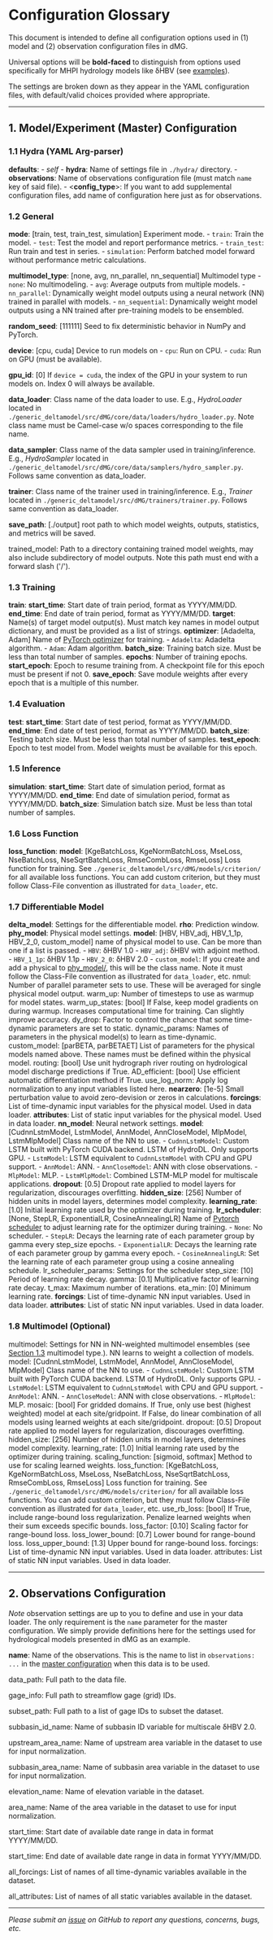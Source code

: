 # Configuration Glossary

This document is intended to define all configuration options used in (1) model and (2) observation configuration files in dMG.

Universal options will be **bold-faced** to distinguish from options used specifically for MHPI hydrology models like δHBV (see [examples](../example/hydrology/)).

The settings are broken down as they appear in the YAML configuration files, with default/valid choices provided where appropriate.

---

## 1. Model/Experiment (Master) Configuration

### 1.1 Hydra (YAML Arg-parser)

**defaults**:
    - _self_
    - **hydra**: Name of settings file in `./hydra/` directory.
    - **observations**: Name of observations configuration file (must match `name` key of said file).
    - <**config_type**>: If you want to add supplemental configuration files, add name of configuration here just as for observations.

### 1.2 General

**mode**: [train, test, train_test, simulation] Experiment mode.
    - `train`: Train the model.
    - `test`: Test the model and report performance metrics.
    - `train_test`: Run train and test in series.
    - `simulation`: Perform batched model forward without performance metric calculations.

**multimodel_type**: [none, avg, nn_parallel, nn_sequential] Multimodel type
    - `none`: No multimodeling.
    - `avg`: Average outputs from multiple models.
    - `nn_parallel`: Dynamically weight model outputs using a neural network (NN) trained in parallel with models.
    - `nn_sequential`: Dynamically weight model outputs using a NN trained after pre-training models to be ensembled.

**random_seed**: [111111] Seed to fix deterministic behavior in NumPy and PyTorch.

**device**: [cpu, cuda] Device to run models on
    - `cpu`: Run on CPU.
    - `cuda`: Run on GPU (must be available).

**gpu_id**: [0] If `device = cuda`, the index of the GPU in your system to run models on. Index 0 will always be available.

**data_loader**: Class name of the data loader to use. E.g., *HydroLoader* located in `./generic_deltamodel/src/dMG/core/data/loaders/hydro_loader.py`. Note class name must be Camel-case w/o spaces corresponding to the file name.

**data_sampler**: Class name of the data sampler used in training/inference. E.g., *HydroSampler* located in `./generic_deltamodel/src/dMG/core/data/samplers/hydro_sampler.py`. Follows same convention as data_loader.

**trainer**: Class name of the trainer used in training/inference. E.g., *Trainer* located in `./generic_deltamodel/src/dMG/trainers/trainer.py`. Follows same convention as data_loader.

**save_path**: [./output] root path to which model weights, outputs, statistics, and metrics will be saved.

trained_model: Path to a directory containing trained model weights, may also include subdirectory of model outputs. Note this path must end with a forward slash ('/').

### 1.3 Training

**train**:
    **start_time**: Start date of train period, format as YYYY/MM/DD.
    **end_time**: End date of train period, format as YYYY/MM/DD.
    **target**: Name(s) of target model output(s). Must match key names in model output dictionary, and must be provided as a list of strings.
    **optimizer**: [Adadelta, Adam] Name of [PyTorch optimizer](https://docs.pytorch.org/docs/stable/optim.html) for training.
        - `Adadelta`: Adadelta algorithm.
        - `Adam`: Adam algorithm.
    **batch_size**: Training batch size. Must be less than total number of samples.
    **epochs**: Number of training epochs.
    **start_epoch**: Epoch to resume training from. A checkpoint file for this epoch must be present if not 0.
    **save_epoch**: Save module weights after every epoch that is a multiple of this number.

### 1.4 Evaluation

**test**:
    **start_time**: Start date of test period, format as YYYY/MM/DD.
    **end_time**: End date of test period, format as YYYY/MM/DD.
    **batch_size**: Testing batch size. Must be less than total number of samples.
    **test_epoch**: Epoch to test model from. Model weights must be available for this epoch.

### 1.5 Inference

**simulation**:
    **start_time**: Start date of simulation period, format as YYYY/MM/DD.
    **end_time**: End date of simulation period, format as YYYY/MM/DD.
    **batch_size**: Simulation batch size. Must be less than total number of samples.

### 1.6 Loss Function

**loss_function**:
    **model**: [KgeBatchLoss, KgeNormBatchLoss, MseLoss, NseBatchLoss, NseSqrtBatchLoss, RmseCombLoss, RmseLoss] Loss function for training. See `./generic_deltamodel/src/dMG/models/criterion/` for all available loss functions. You can add custom criterion, but they must follow Class-File convention as illustrated for `data_loader`, etc.

### 1.7 Differentiable Model

**delta_model**: Settings for the differentiable model.
    **rho**: Prediction window.
    **phy_model**: Physical model settings.
        **model**: [HBV, HBV_adj, HBV_1_1p, HBV_2_0, custom_model] name of physical model to use. Can be more than one if a list is passed.
            - `HBV`: δHBV 1.0
            - `HBV_adj`: δHBV with adjoint method.
            - `HBV_1_1p`: δHBV 1.1p
            - `HBV_2_0`: δHBV 2.0
            - `custom_model`: If you create and add a physical to [phy_model/](../src/dMG/models/phy_models/), this will be the class name. Note it must follow the Class-File convention as illustrated for `data_loader`, etc.
        nmul: Number of parallel parameter sets to use. These will be averaged for single physical model output.
        warm_up: Number of timesteps to use as warmup for model states.
        warm_up_states: [bool] If False, keep model gradients on during warmup. Increases computational time for training. Can slightly improve accuracy.
        dy_drop: Factor to control the chance that some time-dynamic parameters are set to static.
        dynamic_params: Names of parameters in the physical model(s) to learn as time-dynamic.
            custom_model: [parBETA, parBETAET] List of parameters for the physical models named above. These names must be defined within the physical model.
        routing: [bool] Use unit hydrograph river routing on hydrological model discharge predictions if True.
        AD_efficient: [bool] Use efficient automatic differentiation method if True.
        use_log_norm: Apply log normalization to any input variables listed here.
        **nearzero**: [1e-5] Small perturbation value to avoid zero-devision or zeros in calculations.
        **forcings**: List of time-dynamic input variables for the physical model. Used in data loader.
        **attributes**: List of static input variables for the physical model. Used in data loader.
    **nn_model**: Neural network settings.
        **model**: [CudnnLstmModel, LstmModel, AnnModel, AnnCloseModel, MlpModel, LstmMlpModel] Class name of the NN to use.
            - `CudnnLstmModel`: Custom LSTM built with PyTorch CUDA backend. LSTM of HydroDL. Only supports GPU.
            - `LstmModel`: LSTM equivalent to `CudnnLstmModel` with CPU and GPU support.
            - `AnnModel`: ANN.
            - `AnnCloseModel`: ANN with close observations.
            - `MlpModel`: MLP.
            - `LstmMlpModel`: Combined LSTM-MLP model for multiscale applications.
        **dropout**: [0.5] Dropout rate applied to model layers for regularization, discourages overfitting.
        **hidden_size**: [256] Number of hidden units in model layers, determines model complexity.
        **learning_rate**: [1.0] Initial learning rate used by the optimizer during training.
        **lr_scheduler**: [None, StepLR, ExponentialLR, CosineAnnealingLR] Name of [Pytorch scheduler](https://docs.pytorch.org/docs/stable/optim.html) to adjust learning rate for the optimizer during training.
            - `None`: No scheduler.
            - `StepLR`: Decays the learning rate of each parameter group by gamma every step_size epochs.
            - `ExponentialLR`: Decays the learning rate of each parameter group by gamma every epoch.
            - `CosineAnnealingLR`: Set the learning rate of each parameter group using a cosine annealing schedule.
        lr_scheduler_params: Settings for the scheduler
            step_size: [10] Period of learning rate decay.
            gamma: [0.1] Multiplicative factor of learning rate decay.
            t_max: Maximum number of iterations.
            eta_min: [0] Minimum learning rate.
        **forcings**: List of time-dynamic NN input variables. Used in data loader.
        **attributes**: List of static NN input variables. Used in data loader.

### 1.8 Multimodel (Optional)

multimodel: Settings for NN in NN-weighted multimodel ensembles (see [Section 1.3](#12-general) multimodel type.). NN learns to weight a collection of models.
    model: [CudnnLstmModel, LstmModel, AnnModel, AnnCloseModel, MlpModel] Class name of the NN to use.
        - `CudnnLstmModel`: Custom LSTM built with PyTorch CUDA backend. LSTM of HydroDL. Only supports GPU.
        - `LstmModel`: LSTM equivalent to `CudnnLstmModel` with CPU and GPU support.
        - `AnnModel`: ANN.
        - `AnnCloseModel`: ANN with close observations.
        - `MlpModel`: MLP.
    mosaic: [bool] For gridded domains. If True, only use best (highest weighted) model at each site/gridpoint. If False, do linear combination of all models using learned weights at each site/gridpoint.
    dropout: [0.5] Dropout rate applied to model layers for regularization, discourages overfitting.
    hidden_size: [256] Number of hidden units in model layers, determines model complexity.
    learning_rate: [1.0] Initial learning rate used by the optimizer during training.
    scaling_function: [sigmoid, softmax] Method to use for scaling learned weights.
    loss_function: [KgeBatchLoss, KgeNormBatchLoss, MseLoss, NseBatchLoss, NseSqrtBatchLoss, RmseCombLoss, RmseLoss] Loss function for training. See `./generic_deltamodel/src/dMG/models/criterion/` for all available loss functions. You can add custom criterion, but they must follow Class-File convention as illustrated for `data_loader`, etc.
    use_rb_loss: [bool] If True, include range-bound loss regularization. Penalize learned weights when their sum exceeds specific bounds.
    loss_factor: [0.10] Scaling factor for range-bound loss.
    loss_lower_bound: [0.7] Lower bound for range-bound loss.
    loss_upper_bound: [1.3] Upper bound for range-bound loss.
    forcings: List of time-dynamic NN input variables. Used in data loader.
    attributes: List of static NN input variables. Used in data loader.

---

## 2. Observations Configuration

*Note* observation settings are up to you to define and use in your data loader. The only requirement is the `name` parameter for the master configuration. We simply provide definitions here for the settings used for hydrological models presented in dMG as an example.

**name**: Name of the observations. This is the name to list in `observations: ...` in the [master configuration](#11-hydra-yaml-arg-parser) when this data is to be used.

data_path: Full path to the data file.

gage_info: Full path to streamflow gage (grid) IDs.

subset_path: Full path to a list of gage IDs to subset the dataset.

subbasin_id_name: Name of subbasin ID variable for multiscale δHBV 2.0.

upstream_area_name: Name of upstream area variable in the dataset to use for input normalization.

subbasin_area_name: Name of subbasin area variable in the dataset to use for input normalization.

elevation_name: Name of elevation variable in the dataset.

area_name: Name of the area variable in the dataset to use for input normalization.

start_time: Start date of available date range in data in format YYYY/MM/DD.

start_time: End date of available date range in data in format YYYY/MM/DD.

all_forcings: List of names of all time-dynamic variables available in the dataset.

all_attributes: List of names of all static variables available in the dataset.

---

*Please submit an [issue](https://github.com/mhpi/generic_deltaModel/issues) on GitHub to report any questions, concerns, bugs, etc.*
